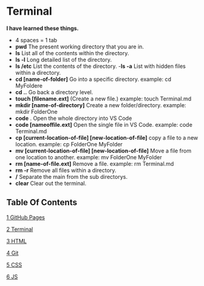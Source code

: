 # Terminal

**I have learned these things.**

- 4 spaces = 1 tab
- **pwd** The present working directory that you are in.
- **ls** List all of the contents within the directory.
- **ls -l** Long detailed list of the directory.
- **ls /etc** List the contents of the directory.
-**ls -a** List with hidden files within a directory.
- **cd [name-of-folder]** Go into a specific directory. example: cd MyFoldere
- **cd ..** Go back a directory level.
- **touch [filename.ext]** (Create a new file.) example: touch Terminal.md
- **mkdir [name-of-directory]** Create a new folder/directory. example: mkdir FolderOne
- **code** . Open the whole directory into VS Code
- **code [nameoffile.ext]** Open the single file in VS Code. example: code Terminal.md
- **cp [current-location-of-file] [new-location-of-file]** copy a file to a new location. example: cp FolderOne MyFolder
- **mv [current-location-of-file] [new-location-of-file]** Move a file from one location to another. example: mv FolderOne MyFolder
- **rm [name-of-file.ext]** Remove a file. example: rm Terminal.md
- **rm -r** Remove all files within a directory.
- **/** Separate the main from the sub directorys.
- **clear** Clear out the terminal.

## Table Of Contents

[1 GitHub Pages](https://github.com/harfrancois/Reading-notes)

[2 Terminal](./terminal.md)

[3 HTML](./html.md)

[4 Git](./git.md)

[5 CSS](./css.md)

[6 JS](./js.md) 